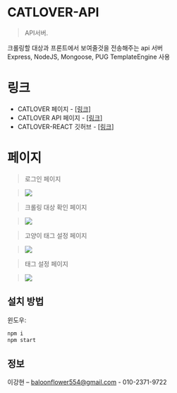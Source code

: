 # CATLOVER-API

> API서버.

크롤링할 대상과 프론트에서 보여줄것을 전송해주는 api 서버<br>
Express, NodeJS, Mongoose, PUG TemplateEngine 사용

# 링크

-   CATLOVER 페이지 - [[링크]](http://www.catloverlife.com/)
-   CATLOVER API 페이지 - [[링크]](https://api.catloverlife.com)
-   CATLOVER-REACT 깃허브 - [[링크]](https://github.com/dorage/CATLOVER-react)

# 페이지

> 로그인 페이지

> ![](https://lovethereum-local.s3.ap-northeast-2.amazonaws.com/api-login.png)

> 크롤링 대상 확인 페이지

> ![](https://lovethereum-local.s3.ap-northeast-2.amazonaws.com/api-task.png)

> 고양이 태그 설정 페이지

> ![](https://lovethereum-local.s3.ap-northeast-2.amazonaws.com/api-girl.png)

> 태그 설정 페이지

> ![](https://lovethereum-local.s3.ap-northeast-2.amazonaws.com/api-task.png)

## 설치 방법

윈도우:

```sh
npm i
npm start
```

## 정보

이강현 – baloonflower554@gmail.com - 010-2371-9722

<!-- Markdown link & img dfn's -->

[npm-image]: https://img.shields.io/npm/v/datadog-metrics.svg?style=flat-square
[npm-url]: https://npmjs.org/package/datadog-metrics
[npm-downloads]: https://img.shields.io/npm/dm/datadog-metrics.svg?style=flat-square
[travis-image]: https://img.shields.io/travis/dbader/node-datadog-metrics/master.svg?style=flat-square
[travis-url]: https://travis-ci.org/dbader/node-datadog-metrics
[wiki]: https://github.com/yourname/yourproject/wiki

